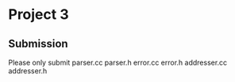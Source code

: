 # Project 3

## Submission

Please only submit parser.cc parser.h error.cc error.h addresser.cc addresser.h
